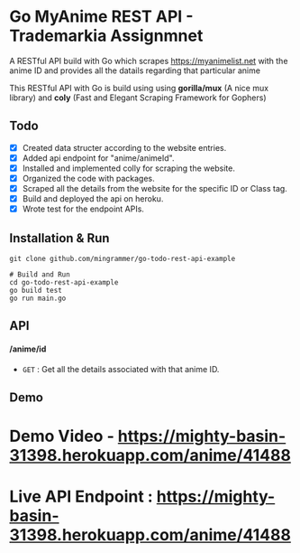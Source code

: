 # Go MyAnime REST API - Trademarkia Assignmnet
A RESTful API build with Go which scrapes https://myanimelist.net with the anime ID and provides all the datails regarding that particular anime 

This RESTful API with Go is build using using **gorilla/mux** (A nice mux library) and **coly** (Fast and Elegant Scraping Framework for Gophers)

## Todo

- [x] Created data structer according to the website entries.
- [x] Added api endpoint for "anime/animeId".
- [x] Installed and implemented colly for scraping the website.
- [x] Organized the code with packages.
- [x] Scraped all the details from the website for the specific ID or Class tag.
- [x] Build and deployed the api on heroku.
- [x] Wrote test for the endpoint APIs.

## Installation & Run
```
git clone github.com/mingrammer/go-todo-rest-api-example
```

```
# Build and Run
cd go-todo-rest-api-example
go build test
go run main.go

```

## API

#### /anime/id
* `GET` : Get all the details associated with that anime ID.


## Demo

# Demo Video - https://mighty-basin-31398.herokuapp.com/anime/41488
# Live API Endpoint : https://mighty-basin-31398.herokuapp.com/anime/41488


